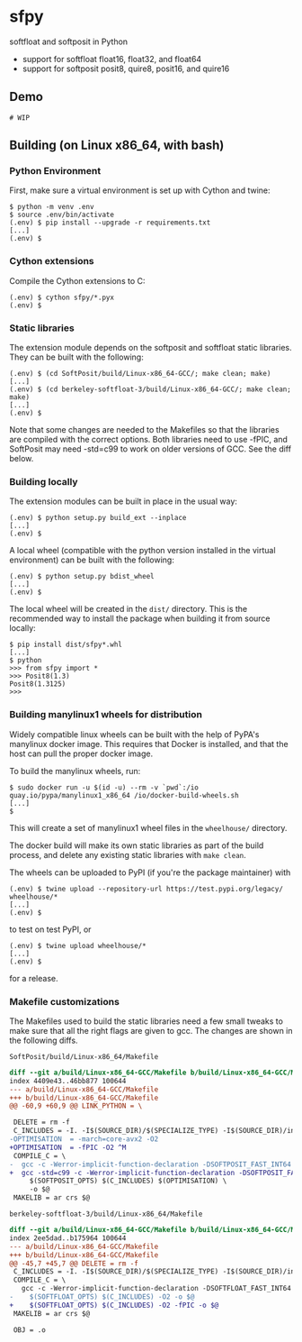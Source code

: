 # sfpy
softfloat and softposit in Python
  * support for softfloat float16, float32, and float64
  * support for softposit posit8, quire8, posit16, and quire16

## Demo
```
# WIP
```

## Building (on Linux x86_64, with bash)

### Python Environment
First, make sure a virtual environment is set up with Cython and twine:

```
$ python -m venv .env
$ source .env/bin/activate
(.env) $ pip install --upgrade -r requirements.txt
[...]
(.env) $
```

### Cython extensions
Compile the Cython extensions to C:

```
(.env) $ cython sfpy/*.pyx
(.env) $
```

### Static libraries
The extension module depends on the softposit and softfloat static libraries.
They can be built with the following:

```
(.env) $ (cd SoftPosit/build/Linux-x86_64-GCC/; make clean; make)
[...]
(.env) $ (cd berkeley-softfloat-3/build/Linux-x86_64-GCC/; make clean; make)
[...]
(.env) $
```

Note that some changes are needed to the Makefiles so that the libraries are
compiled with the correct options. Both libraries need to use -fPIC, and
SoftPosit may need -std=c99 to work on older versions of GCC. See the
diff below.

### Building locally
The extension modules can be built in place in the usual way:

```
(.env) $ python setup.py build_ext --inplace
[...]
(.env) $
```

A local wheel (compatible with the python version installed in the virtual
environment) can be built with the following:

```
(.env) $ python setup.py bdist_wheel
[...]
(.env) $
```

The local wheel will be created in the `dist/` directory. This is the recommended
way to install the package when building it from source locally:

```
$ pip install dist/sfpy*.whl
[...]
$ python
>>> from sfpy import *
>>> Posit8(1.3)
Posit8(1.3125)
>>>
```

### Building manylinux1 wheels for distribution
Widely compatible linux wheels can be built with the help of PyPA's manylinux
docker image. This requires that Docker is installed, and that the host can pull
the proper docker image.

To build the manylinux wheels, run:

```
$ sudo docker run -u $(id -u) --rm -v `pwd`:/io quay.io/pypa/manylinux1_x86_64 /io/docker-build-wheels.sh
[...]
$
```

This will create a set of manylinux1 wheel files in the `wheelhouse/` directory.

The docker build will make its own static libraries as part of the build process,
and delete any existing static libraries with `make clean`.

The wheels can be uploaded to PyPI (if you're the package maintainer) with

```
(.env) $ twine upload --repository-url https://test.pypi.org/legacy/ wheelhouse/*
[...]
(.env) $
```

to test on test PyPI, or

```
(.env) $ twine upload wheelhouse/*
[...]
(.env) $
```

for a release.

### Makefile customizations
The Makefiles used to build the static libraries need a few small tweaks to
make sure that all the right flags are given to gcc. The changes are shown
in the following diffs.

`SoftPosit/build/Linux-x86_64/Makefile`

```diff
diff --git a/build/Linux-x86_64-GCC/Makefile b/build/Linux-x86_64-GCC/Makefile
index 4409e43..46bb877 100644
--- a/build/Linux-x86_64-GCC/Makefile
+++ b/build/Linux-x86_64-GCC/Makefile
@@ -60,9 +60,9 @@ LINK_PYTHON = \

 DELETE = rm -f
 C_INCLUDES = -I. -I$(SOURCE_DIR)/$(SPECIALIZE_TYPE) -I$(SOURCE_DIR)/include
-OPTIMISATION  = -march=core-avx2 -O2
+OPTIMISATION  = -fPIC -O2 ^M
 COMPILE_C = \
-  gcc -c -Werror-implicit-function-declaration -DSOFTPOSIT_FAST_INT64 \
+  gcc -std=c99 -c -Werror-implicit-function-declaration -DSOFTPOSIT_FAST_INT64 \^M
     $(SOFTPOSIT_OPTS) $(C_INCLUDES) $(OPTIMISATION) \
     -o $@
 MAKELIB = ar crs $@
```

`berkeley-softfloat-3/build/Linux-x86_64/Makefile`

```diff
diff --git a/build/Linux-x86_64-GCC/Makefile b/build/Linux-x86_64-GCC/Makefile
index 2ee5dad..b175964 100644
--- a/build/Linux-x86_64-GCC/Makefile
+++ b/build/Linux-x86_64-GCC/Makefile
@@ -45,7 +45,7 @@ DELETE = rm -f
 C_INCLUDES = -I. -I$(SOURCE_DIR)/$(SPECIALIZE_TYPE) -I$(SOURCE_DIR)/include
 COMPILE_C = \
   gcc -c -Werror-implicit-function-declaration -DSOFTFLOAT_FAST_INT64 \
-    $(SOFTFLOAT_OPTS) $(C_INCLUDES) -O2 -o $@
+    $(SOFTFLOAT_OPTS) $(C_INCLUDES) -O2 -fPIC -o $@
 MAKELIB = ar crs $@

 OBJ = .o
```
